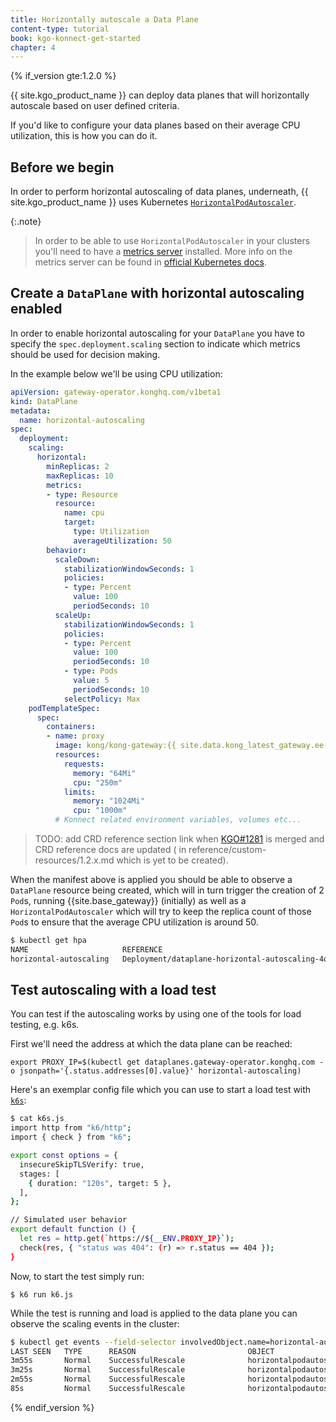 ```yaml
---
title: Horizontally autoscale a Data Plane
content-type: tutorial
book: kgo-konnect-get-started
chapter: 4
---
```


{% if_version gte:1.2.0 %}

{{ site.kgo_product_name }} can deploy data planes that will horizontally autoscale based on user defined criteria.

If you'd like to configure your data planes based on their average CPU utilization, this is how you can do it.

## Before we begin

In order to perform horizontal autoscaling of data planes, underneath,
{{ site.kgo_product_name }} uses Kubernetes [`HorizontalPodAutoscaler`][hpa].

{:.note}
> In order to be able to use `HorizontalPodAutoscaler` in your clusters you'll need to have a [metrics server][metrics_server_github] installed.
> More info on the metrics server can be found in [official Kubernetes docs][metrics_server].

[metrics_server]: https://kubernetes.io/docs/tasks/debug/debug-cluster/resource-metrics-pipeline/#metrics-server
[metrics_server_github]: https://github.com/kubernetes-sigs/metrics-server
[hpa]: https://kubernetes.io/docs/tasks/run-application/horizontal-pod-autoscale/

## Create a `DataPlane` with horizontal autoscaling enabled

In order to enable horizontal autoscaling for your `DataPlane` you have to specify
the `spec.deployment.scaling` section to indicate which metrics should be used
for decision making.

In the example below we'll be using CPU utilization:

```yaml
apiVersion: gateway-operator.konghq.com/v1beta1
kind: DataPlane
metadata:
  name: horizontal-autoscaling
spec:
  deployment:
    scaling:
      horizontal:
        minReplicas: 2
        maxReplicas: 10
        metrics:
        - type: Resource
          resource:
            name: cpu
            target:
              type: Utilization
              averageUtilization: 50
        behavior:
          scaleDown:
            stabilizationWindowSeconds: 1
            policies:
            - type: Percent
              value: 100
              periodSeconds: 10
          scaleUp:
            stabilizationWindowSeconds: 1
            policies:
            - type: Percent
              value: 100
              periodSeconds: 10
            - type: Pods
              value: 5
              periodSeconds: 10
            selectPolicy: Max
    podTemplateSpec:
      spec:
        containers:
        - name: proxy
          image: kong/kong-gateway:{{ site.data.kong_latest_gateway.ee-version }}
          resources:
            requests:
              memory: "64Mi"
              cpu: "250m"
            limits:
              memory: "1024Mi"
              cpu: "1000m"
          # Konnect related environment variables, volumes etc...
```

> TODO: add CRD reference section link when [KGO#1281][autoscaling_pr] is merged
> and CRD reference docs are updated ( in reference/custom-resources/1.2.x.md which is yet to be created).

[autoscaling_pr]: https://github.com/Kong/gateway-operator/pull/1281

When the manifest above is applied you should be able to observe a `DataPlane` resource being created,
which will in turn trigger the creation of 2 `Pod`s, running {{site.base_gateway}} (initially)
as well as a `HorizontalPodAutoscaler` which will try to keep the replica count
of those `Pod`s to ensure that the average CPU utilization is around 50.

```bash
$ kubectl get hpa
NAME                     REFERENCE                                           TARGETS   MINPODS   MAXPODS   REPLICAS   AGE
horizontal-autoscaling   Deployment/dataplane-horizontal-autoscaling-4q72p   2%/50%    2         10        2          30s
```

## Test autoscaling with a load test

You can test if the autoscaling works by using one of the tools for load testing, e.g. k6s.

First we'll need the address at which the data plane can be reached:

```
export PROXY_IP=$(kubectl get dataplanes.gateway-operator.konghq.com -o jsonpath='{.status.addresses[0].value}' horizontal-autoscaling)
```

Here's an exemplar config file which you can use to start a load test with [`k6s`][k6s]:

[k6s]: https://k6.io/

```bash
$ cat k6s.js
import http from "k6/http";
import { check } from "k6";

export const options = {
  insecureSkipTLSVerify: true,
  stages: [
    { duration: "120s", target: 5 },
  ],
};

// Simulated user behavior
export default function () {
  let res = http.get(`https://${__ENV.PROXY_IP}`);
  check(res, { "status was 404": (r) => r.status == 404 });
}
```

Now, to start the test simply run:

```
$ k6 run k6.js
```

While the test is running and load is applied to the data plane you can observe the scaling events in the cluster:

```bash
$ kubectl get events --field-selector involvedObject.name=horizontal-autoscaling --field-selector involvedObject.kind=HorizontalPodAutoscaler
LAST SEEN   TYPE      REASON                         OBJECT                                           MESSAGE
3m55s       Normal    SuccessfulRescale              horizontalpodautoscaler/horizontal-autoscaling   New size: 6; reason: cpu resource utilization (percentage of request) above target
3m25s       Normal    SuccessfulRescale              horizontalpodautoscaler/horizontal-autoscaling   New size: 7; reason: cpu resource utilization (percentage of request) above target
2m55s       Normal    SuccessfulRescale              horizontalpodautoscaler/horizontal-autoscaling   New size: 10; reason: cpu resource utilization (percentage of request) above target
85s         Normal    SuccessfulRescale              horizontalpodautoscaler/horizontal-autoscaling   New size: 2; reason: All metrics below target
```

{% endif_version %}
